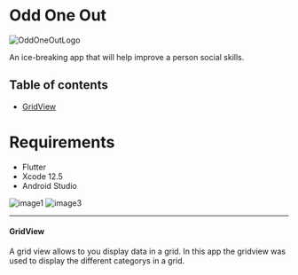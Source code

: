 # Odd One Out
![OddOneOutLogo](https://user-images.githubusercontent.com/36420903/122906889-86f25080-d34a-11eb-87c2-ef74a6a4ab1e.png)

An ice-breaking app that will help improve a person social skills. 

## Table of contents
* [GridView](#GridView)
  
# Requirements
* Flutter
* Xcode 12.5 
* Android Studio 


 ![image1](https://user-images.githubusercontent.com/36420903/122910635-557b8400-d34e-11eb-9db2-945383937f6e.png)
 ![image3](https://user-images.githubusercontent.com/36420903/122911407-2c0f2800-d34f-11eb-96a3-43c8f800b4ae.png)


 ---
#### **GridView**
A grid view allows to you display data in a grid. In this app the gridview was used to display the different categorys in a grid.
